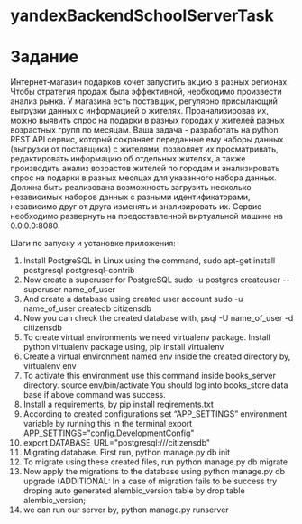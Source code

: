 # yandexBackendSchoolServerTask

# Задание
Интернет-магазин подарков хочет запустить акцию в разных регионах. Чтобы стратегия продаж была эффективной, необходимо произвести анализ рынка.
У магазина есть поставщик, регулярно присылающий выгрузки данных с информацией о жителях. Проанализировав их, можно выявить спрос на подарки в разных городах
у жителей разных возрастных групп по месяцам.
Ваша задача - разработать на python REST API сервис, который сохраняет переданные ему наборы данных (выгрузки от поставщика) c жителями, позволяет их просматривать, редактировать информацию об отдельных жителях, а также производить анализ возрастов жителей по городам и анализировать спрос на подарки в разных месяцах для указанного набора данных.
Должна быть реализована возможность загрузить несколько независимых наборов данных с разными идентификаторами, независимо друг от друга изменять
и анализировать их.
Сервис необходимо развернуть на предоставленной виртуальной машине на 0.0.0.0:8080.

Шаги по запуску и установке приложения:
1. Install PostgreSQL in Linux using the command,
sudo apt-get install postgresql postgresql-contrib
2. Now create a superuser for PostgreSQL
sudo -u postgres createuser --superuser name_of_user
3. And create a database using created user account
sudo -u name_of_user createdb citizensdb
4. Now you can check the created database with,
psql -U name_of_user -d citizensdb
5. To create virtual environments we need virtualenv package. Install python virtualenv package using,
pip install virtualenv
6. Create a virtual environment named env inside the created directory by,
virtualenv env
7. To activate this environment use this command inside books_server directory.
source env/bin/activate
You should log into books_store data base if above command was success.
8. Install a requirements, by
pip install reqirements.txt
9. According to created configurations set “APP_SETTINGS” environment variable by running this in the terminal
export APP_SETTINGS="config.DevelopmentConfig"
10. export DATABASE_URL="postgresql:///citizensdb"
11. Migrating database. First run,
python manage.py db init
12. To migrate using these created files, run
python manage.py db migrate
13. Now apply the migrations to the database using
python manage.py db upgrade
(ADDITIONAL: In a case of migration fails to be success try droping auto generated alembic_version table by 
drop table alembic_version;
14. we can run our server by,
python manage.py runserver
